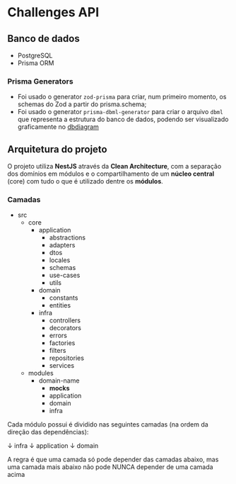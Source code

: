 # Challenges API

## Banco de dados

- PostgreSQL
- Prisma ORM

### Prisma Generators

- Foi usado o generator `zod-prisma` para criar, num primeiro momento, os schemas do Zod a partir do prisma.schema;
- Foi usado o generator `prisma-dbml-generator` para criar o arquivo `dbml` que representa a estrutura do banco de dados, podendo ser visualizado graficamente no [dbdiagram](https://dbdiagram.io)

## Arquitetura do projeto

O projeto utiliza **NestJS** através da **Clean Architecture**, com a separação dos domínios em módulos e o compartilhamento de um **núcleo central** (core) com tudo o que é utilizado dentre os **módulos**.

### Camadas

- src
  - core
    - application
      - abstractions
      - adapters
      - dtos
      - locales
      - schemas
      - use-cases
      - utils
    - domain
      - constants
      - entities
    - infra
      - controllers
      - decorators
      - errors
      - factories
      - filters
      - repositories
      - services
  - modules
    - domain-name
      - **mocks**
      - application
      - domain
      - infra

Cada módulo possui é dividido nas seguintes camadas (na ordem da direção das dependências):

&darr; infra
&darr; application
&darr; domain

A regra é que uma camada só pode depender das camadas abaixo, mas uma camada mais abaixo não pode NUNCA depender de uma camada acima

